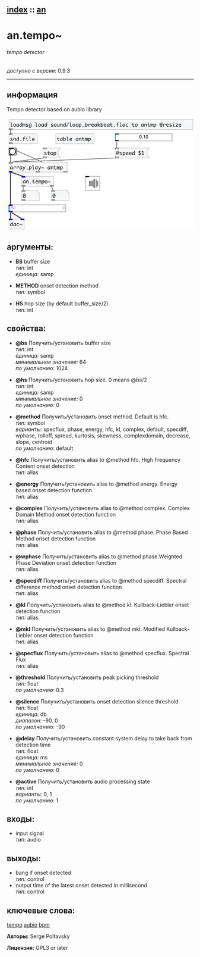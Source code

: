 [index](index.html) :: [an](category_an.html)
---

# an.tempo~

###### tempo detector

*доступно с версии:* 0.9.3

---


## информация
Tempo detector based on aubio library


[![example](../examples/img/an.tempo~.jpg)](../examples/pd/an.tempo~.pd)



## аргументы:

* **BS**
buffer size<br>
_тип:_ int<br>
_единица:_ samp<br>

* **METHOD**
onset detection method<br>
_тип:_ symbol<br>

* **HS**
hop size (by default buffer_size/2)<br>
_тип:_ int<br>





## свойства:

* **@bs** 
Получить/установить buffer size<br>
_тип:_ int<br>
_единица:_ samp<br>
_минимальное значение:_ 64<br>
_по умолчанию:_ 1024<br>

* **@hs** 
Получить/установить hop size. 0 means @bs/2<br>
_тип:_ int<br>
_единица:_ samp<br>
_минимальное значение:_ 0<br>
_по умолчанию:_ 0<br>

* **@method** 
Получить/установить onset method. Default is hfc.<br>
_тип:_ symbol<br>
_варианты:_ specflux, phase, energy, hfc, kl, complex, default, specdiff, wphase, rolloff, spread, kurtosis, skewness, complexdomain, decrease, slope, centroid<br>
_по умолчанию:_ default<br>

* **@hfc** 
Получить/установить alias to @method hfc. High Frequency Content onset detection<br>
_тип:_ alias<br>

* **@energy** 
Получить/установить alias to @method energy. Energy based onset detection function<br>
_тип:_ alias<br>

* **@complex** 
Получить/установить alias to @method complex. Complex Domain Method onset detection function<br>
_тип:_ alias<br>

* **@phase** 
Получить/установить alias to @method phase. Phase Based Method onset detection function<br>
_тип:_ alias<br>

* **@wphase** 
Получить/установить alias to @method phase.Weighted Phase Deviation onset detection function<br>
_тип:_ alias<br>

* **@specdiff** 
Получить/установить alias to @method specdiff. Spectral difference method onset detection function<br>
_тип:_ alias<br>

* **@kl** 
Получить/установить alias to @method kl. Kullback-Liebler onset detection function<br>
_тип:_ alias<br>

* **@mkl** 
Получить/установить alias to @method mkl. Modified Kullback-Liebler onset detection function<br>
_тип:_ alias<br>

* **@specflux** 
Получить/установить alias to @method specflux. Spectral Flux<br>
_тип:_ alias<br>

* **@threshold** 
Получить/установить peak picking threshold<br>
_тип:_ float<br>
_по умолчанию:_ 0.3<br>

* **@silence** 
Получить/установить onset detection silence threshold<br>
_тип:_ float<br>
_единица:_ db<br>
_диапазон:_ -90..0<br>
_по умолчанию:_ -90<br>

* **@delay** 
Получить/установить constant system delay to take back from detection time<br>
_тип:_ float<br>
_единица:_ ms<br>
_минимальное значение:_ 0<br>
_по умолчанию:_ 0<br>

* **@active** 
Получить/установить audio processing state<br>
_тип:_ int<br>
_варианты:_ 0, 1<br>
_по умолчанию:_ 1<br>



## входы:

* input signal<br>
_тип:_ audio



## выходы:

* bang if onset detected<br>
_тип:_ control
* output time of the latest onset detected in millisecond<br>
_тип:_ control



## ключевые слова:

[tempo](keywords/tempo.html)
[aubio](keywords/aubio.html)
[bpm](keywords/bpm.html)






**Авторы:** Serge Poltavsky




**Лицензия:** GPL3 or later





